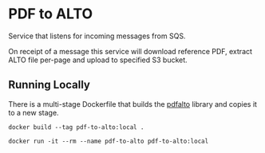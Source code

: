# PDF to ALTO

Service that listens for incoming messages from SQS.

On receipt of a message this service will download reference PDF, extract ALTO file per-page and upload to specified S3 bucket.

## Running Locally

There is a multi-stage Dockerfile that builds the [pdfalto](https://github.com/kermitt2/pdfalto) library and copies it to a new stage.

```build
docker build --tag pdf-to-alto:local .

docker run -it --rm --name pdf-to-alto pdf-to-alto:local
```